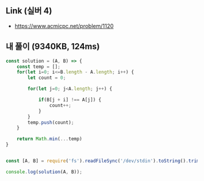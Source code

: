 ## Link (실버 4)        

- https://www.acmicpc.net/problem/1120  


## 내 풀이 (9340KB, 124ms)  

```js
const solution = (A, B) => {
    const temp = [];
    for(let i=0; i<=B.length - A.length; i++) {
        let count = 0;

        for(let j=0; j<A.length; j++) {

            if(B[j + i] !== A[j]) {
                count++;
            }
        }
        temp.push(count);
    }

    return Math.min(...temp)
}


const [A, B] = require('fs').readFileSync('/dev/stdin').toString().trim().split(' ');

console.log(solution(A, B));
```
